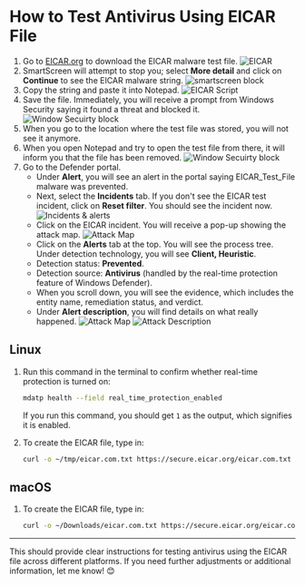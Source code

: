 # How to Test Antivirus Using EICAR File

1. Go to [EICAR.org](https://www.eicar.org/) to download the EICAR malware test file.
   ![EICAR](https://github.com/StephenOwusuB/Implementing-Microsoft-Defender-for-Enterprise-Security/blob/main/images/AV/MDE%20onboard%2034.png)
2. SmartScreen will attempt to stop you; select **More detail** and click on **Continue** to see the EICAR malware string.
   ![smartscreen block](https://github.com/StephenOwusuB/Implementing-Microsoft-Defender-for-Enterprise-Security/blob/main/images/AV/MDE%20onboard%2035.png)
3. Copy the string and paste it into Notepad.
    ![EICAR Script](https://github.com/StephenOwusuB/Implementing-Microsoft-Defender-for-Enterprise-Security/blob/main/images/AV/MDE%20onboard%2036.png)
4. Save the file. Immediately, you will receive a prompt from Windows Security saying it found a threat and blocked it.
    ![Window Secuirty block](https://github.com/StephenOwusuB/Implementing-Microsoft-Defender-for-Enterprise-Security/blob/main/images/AV/MDE%20onboard%2037.png)
6. When you go to the location where the test file was stored, you will not see it anymore.  
7. When you open Notepad and try to open the test file from there, it will inform you that the file has been removed.
   ![Window Secuirty block](https://github.com/StephenOwusuB/Implementing-Microsoft-Defender-for-Enterprise-Security/blob/main/images/AV/MDE%20onboard%2040.png)
9. Go to the Defender portal.
   - Under **Alert**, you will see an alert in the portal saying EICAR_Test_File malware was prevented.
   - Next, select the **Incidents** tab. If you don't see the EICAR test incident, click on **Reset filter**. You should see the incident now.
      ![Incidents & alerts](https://github.com/StephenOwusuB/Implementing-Microsoft-Defender-for-Enterprise-Security/blob/main/images/AV/MDE%20onboard%2041.png)
   - Click on the EICAR incident. You will receive a pop-up showing the attack map.
      ![Attack Map](https://github.com/StephenOwusuB/Implementing-Microsoft-Defender-for-Enterprise-Security/blob/main/images/AV/MDE%20onboard%2043.png)
   - Click on the **Alerts** tab at the top. You will see the process tree. Under detection technology, you will see **Client, Heuristic**.
   - Detection status: **Prevented**.
   - Detection source: **Antivirus** (handled by the real-time protection feature of Windows Defender).
   - When you scroll down, you will see the evidence, which includes the entity name, remediation status, and verdict.
   - Under **Alert description**, you will find details on what really happened.
      ![Attack Map](https://github.com/StephenOwusuB/Implementing-Microsoft-Defender-for-Enterprise-Security/blob/main/images/AV/MDE%20onboard%2044.png)
      ![Attack Description](https://github.com/StephenOwusuB/Implementing-Microsoft-Defender-for-Enterprise-Security/blob/main/images/AV/MDE%20onboard%2045.png)

## Linux

1. Run this command in the terminal to confirm whether real-time protection is turned on:
    ```bash
    mdatp health --field real_time_protection_enabled
    ```
   If you run this command, you should get `1` as the output, which signifies it is enabled.

2. To create the EICAR file, type in:
    ```bash
    curl -o ~/tmp/eicar.com.txt https://secure.eicar.org/eicar.com.txt
    ```

## macOS

1. To create the EICAR file, type in:
    ```bash
    curl -o ~/Downloads/eicar.com.txt https://secure.eicar.org/eicar.com.txt
    ```

---

This should provide clear instructions for testing antivirus using the EICAR file across different platforms. If you need further adjustments or additional information, let me know! 😊
